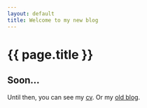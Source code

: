 ```yaml
---
layout: default
title: Welcome to my new blog
---
```


{{ page.title }}
================

<h2>Soon...</h2>
<p>
	Until then, you can see my <a href="docs/Daniel-Blendea-cv-en.pdf" class="cv">cv</a>.
						Or my <a href="http://dblendea.wordpress.com">old blog</a>.
</p>
